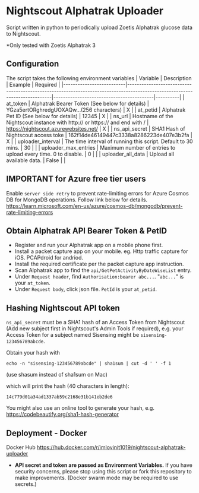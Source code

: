 # Nightscout Alphatrak Uploader
Script written in python to periodically upload Zoetis Alphatrak glucose data to Nightscout.

*Only tested with Zoetis Alphatrak 3

## Configuration
The script takes the following environment variables
| Variable                 | Description                                                                                                                | Example                                  | Required |
|--------------------------|----------------------------------------------------------------------------------------------------------------------------|------------------------------------------|----------|
| at_token                 | Alphatrak Bearer Token (See below for details)                                                                                    | YGza5ertORghredgUOXAQw...(256 characters)    | X        |
| at_petid                 | Alphatrak Pet ID (See below for details)                                                                                   | 12345                                       | X        |
| ns_url                   | Hostname of the Nightscout instance with http:// or https:// and end with /                                                | https://nightscout.azurewebsites.net/    | X        |
| ns_api_secret            | SHA1 Hash of Nightscout access toke                                                                                        | 162f14de46149447c3338a8286223de407e3b2fa | X        |
| uploader_interval        | The time interval of running this script. Default to 30 mins.       | 30                                        |          |
| uploader_max_entries     | Maximum number of entries to upload every time. 0 to disable.                                                               | 0                                        |          |
| uploader_all_data        | Upload all available data.                                                                          | False                                    |          |


## IMPORTANT for Azure free tier users
Enable `server side retry` to prevent rate-limiting errors for Azure Cosmos DB for MongoDB operations. Follow link below for details.
https://learn.microsoft.com/en-us/azure/cosmos-db/mongodb/prevent-rate-limiting-errors  

## Obtain Alphatrak API Bearer Token & PetID
- Register and run your Alphatrak app on a mobile phone first.
- Install a packet capture app on your mobile. eg. Http traffic capture for iOS. PCAPdroid for andriod.
- Install the required certificate per the packet capture app instruction.
- Scan Alphatrak app to find the `api/GetPetActivityByDateWiseList` entry.
- Under `Request header`, find `Authorisation:bearer abc...`. "`abc...`" is your `at_token`.
- Under `Request body`, click json file. `PetId` is your `at_petid`.

## Hashing Nightscout API token
`ns_api_secret`  must be a SHA1 hash of an Access Token from Nightscout (Add new subject first in Nightscout's Admin Tools if required), e.g. your Access Token for a subject named Sisensing might be `sisensing-123456789abcde`.

Obtain your hash with
```
echo -n "sisensing-123456789abcde" | sha1sum | cut -d ' ' -f 1
```
(use shasum instead of sha1sum on Mac)

which will print the hash (40 characters in length):
```
14c779d01a34ad1337ab59c2168e31b141eb2de6
```
You might also use an online tool to generate your hash, e.g. https://codebeautify.org/sha1-hash-generator

## Deployment - Docker

Docker Hub
https://hub.docker.com/r/imlovinit1019/nightscout-alphatrak-uploader

* **API secret and token are passed as Environment Variables.** If you have security concerns, please stop using this script or fork this repository to make improvements. (Docker swarm mode may be required to use secrets.)
